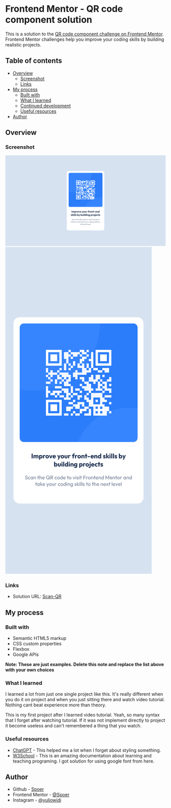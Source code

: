 # Frontend Mentor - QR code component solution

This is a solution to the [QR code component challenge on Frontend Mentor](https://www.frontendmentor.io/challenges/qr-code-component-iux_sIO_H). Frontend Mentor challenges help you improve your coding skills by building realistic projects. 

## Table of contents

- [Overview](#overview)
  - [Screenshot](#screenshot)
  - [Links](#links)
- [My process](#my-process)
  - [Built with](#built-with)
  - [What I learned](#what-i-learned)
  - [Continued development](#continued-development)
  - [Useful resources](#useful-resources)
- [Author](#author)

## Overview

### Screenshot

![](./design/Web%20Version%20Screenshot.png)
![](./design/Phone%20Version%20Screenshot.png)

### Links

- Solution URL: [Scan-QR](https://spoer.github.io/Scan-QR/)

## My process

### Built with

- Semantic HTML5 markup
- CSS custom properties
- Flexbox
- Google APIs

**Note: These are just examples. Delete this note and replace the list above with your own choices**

### What I learned

I learned a lot from just one single project like this. It's really different when you do it on project and when you just sitting there and watch video tutorial. Nothing cant beat experience more than theory. 

This is my first project after I learned video tutorial. Yeah, so many syntax that I forget after watching tutorial. If it was not implement directly to project it become useless and can't remembered a thing that you watch.

### Useful resources

- [ChatGPT](https://chatgpt.com/) - This helped me a lot when I forget about styling something.
- [W3School](https://www.w3schools.com/) - This is an amazing documentation about learning and teaching programing. I got solution for using google font from here.

## Author

- Github - [Spoer](https://github.com/Spoer)
- Frontend Mentor - [@Spoer](https://www.frontendmentor.io/profile/Spoer)
- Instagram - [@yuliowidi](https://www.instagram.com/yuliowidi)
